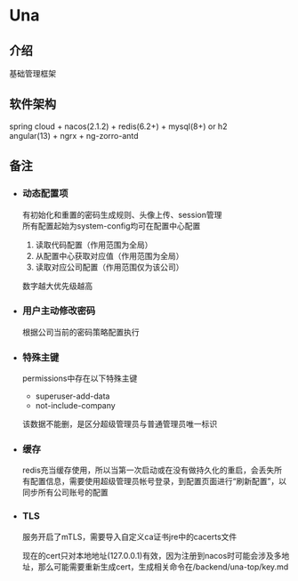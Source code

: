 # Una  

## 介绍  
基础管理框架

## 软件架构  
spring cloud + nacos(2.1.2) + redis(6.2+) + mysql(8+) or h2  
angular(13) + ngrx + ng-zorro-antd  

## 备注
- ### 动态配置项  
  有初始化和重置的密码生成规则、头像上传、session管理  
  所有配置起始为system-config均可在配置中心配置  
  1. 读取代码配置（作用范围为全局）
  2. 从配置中心获取对应值（作用范围为全局）
  3. 读取对应公司配置（作用范围仅为该公司）

  数字越大优先级越高

- ### 用户主动修改密码
  根据公司当前的密码策略配置执行

- ### 特殊主键
  permissions中存在以下特殊主键
  - superuser-add-data
  - not-include-company

  该数据不能删，是区分超级管理员与普通管理员唯一标识

- ### 缓存
  redis充当缓存使用，所以当第一次启动或在没有做持久化的重启，会丢失所有配置信息，需要使用超级管理员帐号登录，到配置页面进行“刷新配置”，以同步所有公司账号的配置
  
- ### TLS
  服务开启了mTLS，需要导入自定义ca证书jre中的cacerts文件
  
  现在的cert只对本地地址(127.0.0.1)有效，因为注册到nacos时可能会涉及多地址，那么可能需要重新生成cert，生成相关命令在/backend/una-top/key.md
